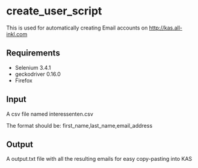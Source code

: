 # create_user_script

This is used for automatically creating Email accounts on http://kas.all-inkl.com

## Requirements
- Selenium 3.4.1
- geckodriver 0.16.0
- Firefox

## Input
A csv file named interessenten.csv

The format should be: first_name,last_name,email_address

## Output
A output.txt file with all the resulting emails for easy copy-pasting into KAS
